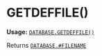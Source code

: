 # GETDEFFILE()
**Usage:** [`DATABASE.GETDEFFILE()`](https://github.com/NeedleChat/NeedleDB/blob/docs/docs/DATABASE.md)

Returns [`DATABASE.#FILENAME`](https://github.com/NeedleChat/NeedleDB/blob/docs/docs/DATABASE/properties/%23FILENAME.md)
